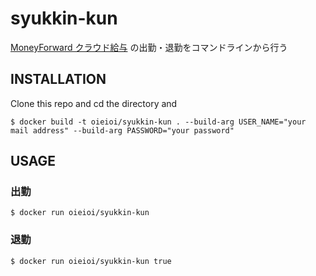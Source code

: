 syukkin-kun
===========

[MoneyForward クラウド給与](https://payroll.moneyforward.com/) の出勤・退勤をコマンドラインから行う

INSTALLATION
-------

Clone this repo and cd the directory and

    $ docker build -t oieioi/syukkin-kun . --build-arg USER_NAME="your mail address" --build-arg PASSWORD="your password"

USAGE
-----

### 出勤

    $ docker run oieioi/syukkin-kun

### 退勤

    $ docker run oieioi/syukkin-kun true
